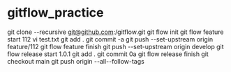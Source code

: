# gitflow_practice
git clone --recursive git@github.com:<agarwan1>/gitflow.git
git flow init
git flow feature start 112
vi test.txt
git add .
git commit -a
git push --set-upstream origin feature/112
git flow feature finish 
git push --set-upstream origin develop
git flow release start 1.0.1
git add .
git commit 0a 
git flow release finish
git checkout main
git push origin --all--follow-tags
